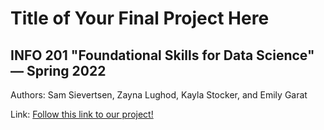 # Title of Your Final Project Here
## INFO 201 "Foundational Skills for Data Science" — Spring 2022

Authors: Sam Sievertsen, Zayna Lughod, Kayla Stocker, and Emily Garat

Link: [Follow this link to our project!](https://samsievertsen.shinyapps.io/NIHSData/)
